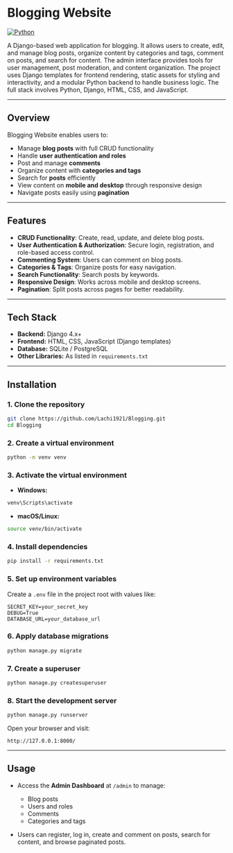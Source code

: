 # Blogging Website

[![Python](https://img.shields.io/badge/python-%3E%3D3.8-blue)]()

A Django-based web application for blogging. It allows users to create, edit, and manage blog posts, organize content by categories and tags, comment on posts, and search for content. The admin interface provides tools for user management, post moderation, and content organization. The project uses Django templates for frontend rendering, static assets for styling and interactivity, and a modular Python backend to handle business logic. The full stack involves Python, Django, HTML, CSS, and JavaScript.

---

## Overview

Blogging Website enables users to:

* Manage **blog posts** with full CRUD functionality
* Handle **user authentication and roles**
* Post and manage **comments**
* Organize content with **categories and tags**
* Search for **posts** efficiently
* View content on **mobile and desktop** through responsive design
* Navigate posts easily using **pagination**

---

## Features

* **CRUD Functionality**: Create, read, update, and delete blog posts.
* **User Authentication & Authorization**: Secure login, registration, and role-based access control.
* **Commenting System**: Users can comment on blog posts.
* **Categories & Tags**: Organize posts for easy navigation.
* **Search Functionality**: Search posts by keywords.
* **Responsive Design**: Works across mobile and desktop screens.
* **Pagination**: Split posts across pages for better readability.

---

## Tech Stack

* **Backend:** Django 4.x+
* **Frontend:** HTML, CSS, JavaScript (Django templates)
* **Database:** SQLite / PostgreSQL
* **Other Libraries:** As listed in `requirements.txt`

---

## Installation

### 1. Clone the repository

```bash
git clone https://github.com/Lachi1921/Blogging.git
cd Blogging
```

### 2. Create a virtual environment

```bash
python -m venv venv
```

### 3. Activate the virtual environment

* **Windows:**

```bash
venv\Scripts\activate
```

* **macOS/Linux:**

```bash
source venv/bin/activate
```

### 4. Install dependencies

```bash
pip install -r requirements.txt
```

### 5. Set up environment variables

Create a `.env` file in the project root with values like:

```
SECRET_KEY=your_secret_key
DEBUG=True
DATABASE_URL=your_database_url
```

### 6. Apply database migrations

```bash
python manage.py migrate
```

### 7. Create a superuser

```bash
python manage.py createsuperuser
```

### 8. Start the development server

```bash
python manage.py runserver
```

Open your browser and visit:

```
http://127.0.0.1:8000/
```

---

## Usage

* Access the **Admin Dashboard** at `/admin` to manage:

  * Blog posts
  * Users and roles
  * Comments
  * Categories and tags

* Users can register, log in, create and comment on posts, search for content, and browse paginated posts.
